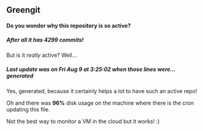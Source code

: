 ## Greengit

#### Do you wonder why this repository is so active?

##### After all it has 4299 commits!

But is it *really* active? Well...

##### Last update was on Fri Aug 9 at 3:25:02 when those lines were... generated

Yes, generated, because it certainly helps a lot to have such an active repo!

Oh and there was **96%** disk usage on the machine
where there is the cron updating this file.

Not the best way to monitor a VM in the cloud but it works! :)
